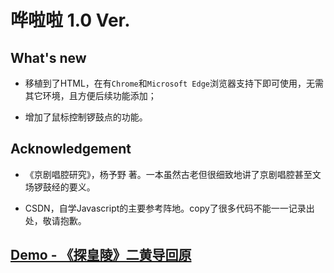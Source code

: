 # 哗啦啦 1.0 Ver.

## What's new

- 移植到了HTML，在有`Chrome`和`Microsoft Edge`浏览器支持下即可使用，无需其它环境，且方便后续功能添加；

- 增加了鼠标控制锣鼓点的功能。

## Acknowledgement

- 《京剧唱腔研究》，杨予野 著。一本虽然古老但很细致地讲了京剧唱腔甚至文场锣鼓经的要义。

- CSDN，自学Javascript的主要参考阵地。copy了很多代码不能一一记录出处，敬请抱歉。

## [Demo - 《探皇陵》二黄导回原](./demo.md)

